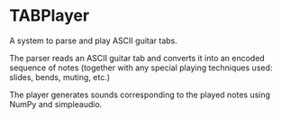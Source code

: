 # TABPlayer
A system to parse and play ASCII guitar tabs.

The parser reads an ASCII guitar tab and converts it into an encoded sequence of notes (together with any special playing techniques used: slides, bends, muting, etc.)

The player generates sounds corresponding to the played notes using NumPy and simpleaudio.
